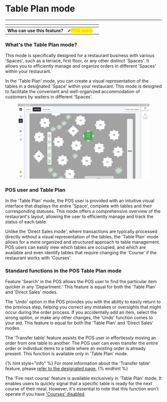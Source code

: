 # Table Plan mode

***

<table data-card-size="large" data-view="cards"><thead><tr><th></th><th></th><th></th></tr></thead><tbody><tr><td><strong>Who can use this feature?</strong></td><td><span data-gb-custom-inline data-tag="emoji" data-code="2714">✔</span><mark style="color:orange;">POS users</mark></td><td></td></tr></tbody></table>

### What's the Table Plan mode?

This mode is specifically designed for a restaurant business with various 'Spaces', such as a terrace, first floor, or any other distinct 'Spaces'. It allows you to efficiently manage and organize orders in different 'Spaces' within your restaurant.

In the 'Table Plan' mode, you can create a visual representation of the tables in a designated 'Space' within your restaurant. This mode is designed to facilitate the convenient and well-organized accommodation of customers by waiters in different 'Spaces'.

<figure><img src="../../.gitbook/assets/display-pos.jpg" alt=""><figcaption></figcaption></figure>

### POS user and Table Plan

In the 'Table Plan' mode, the POS user is provided with an intuitive visual interface that displays the entire 'Space', complete with tables and their corresponding statuses. This mode offers a comprehensive overview of the restaurant's layout, allowing the user to efficiently manage and track the status of each table.

Unlike the 'Direct Sales mode', where transactions are typically processed directly without a visual representation of the tables, the 'Table Plan' mode allows for a more organized and structured approach to table management. POS users can easily view which tables are occupied, and which are available and even identify tables that require changing the 'Course' if the restaurant works with 'Courses'.&#x20;

### Standard functions in the POS Table Plan mode

Feature 'Search' in the POS allows the POS user to find the particular item quicker in any 'Department.' This feature is equal for both the 'Table Plan' and 'Direct Sales' modes.

The 'Undo' option in the POS provides you with the ability to easily return to the previous step, helping you correct any mistakes or oversights that might occur during the order process. If you accidentally add an item, select the wrong option, or make any other changes, the 'Undo' function comes to your aid. This feature is equal for both the 'Table Plan' and 'Direct Sales' modes.

The 'Transfer table' feature assists the POS user in effortlessly moving an order from one table to another. The POS user can even transfer the entire order or individual items to a table where an existing order is already present. This function is available only in 'Table Plan' mode.

{% hint style="info" %}
For more information about the 'Transfer table' feature, please [refer to the designated page.](../pos/transfer-table.md)
{% endhint %}

The 'Fire next course' feature is available exclusively in 'Table Plan' mode. It enables users to quickly signal that a specific table is ready for the next course of their meal. However, it's essential to note that this function won't operate if you have ['Courses' disabled](../products/courses/disable-courses.md).
